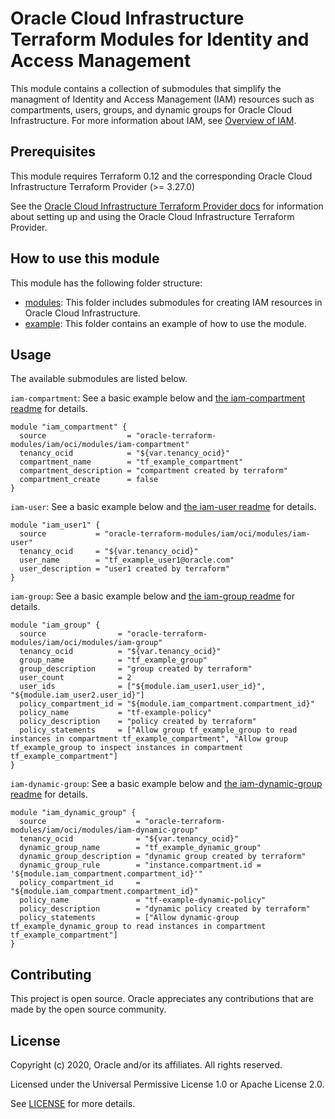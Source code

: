 # Oracle Cloud Infrastructure Terraform Modules for Identity and Access Management

This module contains a collection of submodules that simplify the managment of Identity and Access Management (IAM) resources such as compartments, users, groups, and dynamic groups for Oracle Cloud Infrastructure. For more information about IAM, see [Overview of IAM](https://docs.cloud.oracle.com/iaas/Content/Identity/Concepts/overview.htm).

## Prerequisites

This module requires Terraform 0.12 and the corresponding Oracle Cloud Infrastructure Terraform Provider (>= 3.27.0)

See the [Oracle Cloud Infrastructure Terraform Provider docs](https://www.terraform.io/docs/providers/oci/index.html) for information about setting up and using the Oracle Cloud Infrastructure Terraform Provider.

## How to use this module

This module has the following folder structure:

* [modules](https://github.com/oracle-terraform-modules/terraform-oci-iam/tree/master/modules): This folder includes submodules for creating IAM resources in Oracle Cloud Infrastructure.
* [example](https://github.com/oracle-terraform-modules/terraform-oci-iam/tree/master/example): This folder contains an example of how to use the module.

## Usage

The available submodules are listed below.

`iam-compartment`:  See a basic example below and [the iam-compartment readme](https://github.com/oracle-terraform-modules/terraform-oci-iam/tree/master/modules/iam-compartment/README.md) for details.

```hcl
module "iam_compartment" {
  source                  = "oracle-terraform-modules/iam/oci/modules/iam-compartment"
  tenancy_ocid            = "${var.tenancy_ocid}"
  compartment_name        = "tf_example_compartment"
  compartment_description = "compartment created by terraform"
  compartment_create      = false
}
```

`iam-user`: See a basic example below and [the iam-user readme](https://github.com/oracle-terraform-modules/terraform-oci-iam/tree/master/modules/iam-user/README.md) for details.

```hcl
module "iam_user1" {
  source           = "oracle-terraform-modules/iam/oci/modules/iam-user"
  tenancy_ocid     = "${var.tenancy_ocid}"
  user_name        = "tf_example_user1@oracle.com"
  user_description = "user1 created by terraform"
}
```

`iam-group`: See a basic example below and [the iam-group readme](https://github.com/oracle-terraform-modules/terraform-oci-iam/tree/master/modules/iam-group/README.md) for details.

```hcl
module "iam_group" {
  source                = "oracle-terraform-modules/iam/oci/modules/iam-group"
  tenancy_ocid          = "${var.tenancy_ocid}"
  group_name            = "tf_example_group"
  group_description     = "group created by terraform"
  user_count            = 2
  user_ids              = ["${module.iam_user1.user_id}", "${module.iam_user2.user_id}"]
  policy_compartment_id = "${module.iam_compartment.compartment_id}"
  policy_name           = "tf-example-policy"
  policy_description    = "policy created by terraform"
  policy_statements     = ["Allow group tf_example_group to read instances in compartment tf_example_compartment", "Allow group tf_example_group to inspect instances in compartment tf_example_compartment"]
}
```

`iam-dynamic-group`: See a basic example below and [the iam-dynamic-group readme](https://github.com/oracle-terraform-modules/terraform-oci-iam/tree/master/modules/iam-dynamic-group/README.md) for details.

```hcl
module "iam_dynamic_group" {
  source                    = "oracle-terraform-modules/iam/oci/modules/iam-dynamic-group"
  tenancy_ocid              = "${var.tenancy_ocid}"
  dynamic_group_name        = "tf_example_dynamic_group"
  dynamic_group_description = "dynamic group created by terraform"
  dynamic_group_rule        = "instance.compartment.id = '${module.iam_compartment.compartment_id}'"
  policy_compartment_id     = "${module.iam_compartment.compartment_id}"
  policy_name               = "tf-example-dynamic-policy"
  policy_description        = "dynamic policy created by terraform"
  policy_statements         = ["Allow dynamic-group tf_example_dynamic_group to read instances in compartment tf_example_compartment"]
}
```

## Contributing

This project is open source. Oracle appreciates any contributions that are made by the open source community.

## License

Copyright (c) 2020, Oracle and/or its affiliates. All rights reserved.

Licensed under the Universal Permissive License 1.0 or Apache License 2.0.

See [LICENSE](https://github.com/oracle-terraform-modules/terraform-oci-iam/blob/master/LICENSE.txt) for more details.
